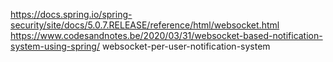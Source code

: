 https://docs.spring.io/spring-security/site/docs/5.0.7.RELEASE/reference/html/websocket.html
https://www.codesandnotes.be/2020/03/31/websocket-based-notification-system-using-spring/
websocket-per-user-notification-system